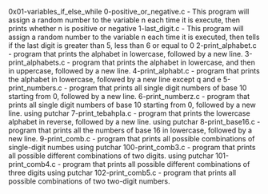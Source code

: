 0x01-variables_if_else_while
0-positive_or_negative.c - This program will assign a random number to the variable n each time it is execute, then prints whether n is positive or negative
1-last_digit.c - This program will assign a random number to the variable n each time it is executed, then tells if the last digit is greater than 5, less than 6 or equal to 0
2-print_alphabet.c -  program that prints the alphabet in lowercase, followed by a new line.
3-print_alphabets.c - program that prints the alphabet in lowercase, and then in uppercase, followed by a new line.
4-print_alphabt.c -  program that prints the alphabet in lowercase, followed by a new line except q and e
5-print_numbers.c - program that prints all single digit numbers of base 10 starting from 0, followed by a new line.
6-print_numberz.c - program that prints all single digit numbers of base 10 starting from 0, followed by a new line. using putchar
7-print_tebahpla.c - program that prints the lowercase alphabet in reverse, followed by a new line. using putchar
8-print_base16.c - program that prints all the numbers of base 16 in lowercase, followed by a new line.
9-print_comb.c -  program that prints all possible combinations of single-digit numbes using putchar
100-print_comb3.c - program that prints all possible different combinations of two digits. using putchar
101-print_comb4.c - program that prints all possible different combinations of three digits using putchar 
102-print_comb5.c - program that prints all possible combinations of two two-digit numbers.

